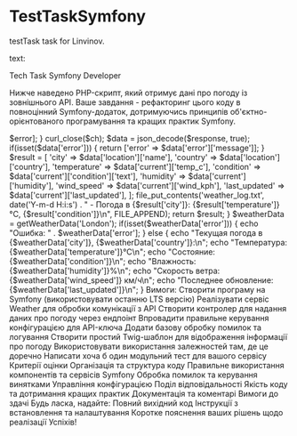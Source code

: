 # TestTaskSymfony
testTask
task for Linvinov.

text:

Tech Task Symfony Developer


Нижче наведено PHP-скрипт, який отримує дані про погоду із зовнішнього API. Ваше завдання - рефакторинг цього коду в повноцінний Symfony-додаток, дотримуючись принципів об'єктно-орієнтованого програмування та кращих практик Symfony.

<?php

function getWeatherData($city) {
    $apiKey = 'abc123weatherapikey';
    $url = "https://api.weatherapi.com/v1/current.json?key={$apiKey}&q={$city}";
    
    $ch = curl_init();
    curl_setopt($ch, CURLOPT_URL, $url);
    curl_setopt($ch, CURLOPT_RETURNTRANSFER, true);
    curl_setopt($ch, CURLOPT_TIMEOUT, 30);
    $response = curl_exec($ch);
    
    if(curl_errno($ch)) {
        $error = 'Curl error: ' . curl_error($ch);
        curl_close($ch);
        return ['error' => $error];
    }
    
    curl_close($ch);
    $data = json_decode($response, true);
    
    if(isset($data['error'])) {
        return ['error' => $data['error']['message']];
    }
    
    $result = [
        'city' => $data['location']['name'],
        'country' => $data['location']['country'],
        'temperature' => $data['current']['temp_c'],
        'condition' => $data['current']['condition']['text'],
        'humidity' => $data['current']['humidity'],
        'wind_speed' => $data['current']['wind_kph'],
        'last_updated' => $data['current']['last_updated'],
    ];
    
    file_put_contents('weather_log.txt', date('Y-m-d H:i:s') . " - Погода в {$result['city']}: {$result['temperature']}°C, {$result['condition']}\n", FILE_APPEND);
    
    return $result;
}

$weatherData = getWeatherData('London');
if(isset($weatherData['error'])) {
    echo "Ошибка: " . $weatherData['error'];
} else {
    echo "Текущая погода в {$weatherData['city']}, {$weatherData['country']}:\n";
    echo "Температура: {$weatherData['temperature']}°C\n";
    echo "Состояние: {$weatherData['condition']}\n";
    echo "Влажность: {$weatherData['humidity']}%\n";
    echo "Скорость ветра: {$weatherData['wind_speed']} км/ч\n";
    echo "Последнее обновление: {$weatherData['last_updated']}\n";
}


Вимоги:

Створити програму на Symfony (використовувати останню LTS версію)

Реалізувати сервіс Weather для обробки комунікації з API

Створити контролер для надання даних про погоду через ендпоінт

Впровадити правильне керування конфігурацією для API-ключа

Додати базову обробку помилок та логування

Створити простий Twig-шаблон для відображення інформації про погоду

Використовувати використання залежностей там, де це доречно


Написати хоча б один модульний тест для вашого сервісу

Критерії оцінки
           Організація та структура коду

Правильне використання компонентів та сервісів Symfony

Обробка помилок та керування винятками

Управління конфігурацією

Поділ відповідальності

Якість коду та дотримання кращих практик

Документація та коментарі


Вимоги до здачі
Будь ласка, надайте:

Повний вихідний код

Інструкції з встановлення та налаштування

Коротке пояснення ваших рішень щодо реалізації


 Успіхів!

